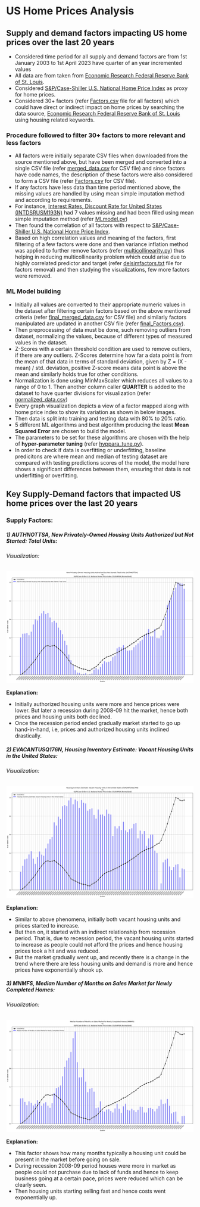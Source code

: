 # US Home Prices Analysis

## Supply and demand factors impacting US home prices over the last 20 years

* Considered time period for all supply and demand factors are from 1st January 2003 to 1st April 2023 have quarter of an year incremented values
* All data are from taken from [Economic Research Federal Reserve Bank of St. Louis](https://fred.stlouisfed.org).
* Considered [S&amp;P/Case-Shiller U.S. National Home Price Index](https://fred.stlouisfed.org/series/CSUSHPISA#) as proxy for home prices.
* Considered 30+ factors (refer [Factors.csv](https://github.com/vinayhr01/US-Home-Prices-Analysis-Project/blob/main/Factors.csv) file for all factors) which could have direct or indirect impact on home prices by searching the data source, [Economic Research Federal Reserve Bank of St. Louis](https://fred.stlouisfed.org) using housing related keywords.

### Procedure followed to filter 30+ factors to more relevant and less factors

* All factors were initially separate CSV files when downloaded from the source mentioned above, but have been merged and converted into a single CSV file (refer [merged_data.csv](https://github.com/vinayhr01/US-Home-Prices-Analysis-Project/blob/main/merged_data.csv) for CSV file) and since factors have code names, the description of these factors were also considered to form a CSV file (refer [Factors.csv](https://github.com/vinayhr01/US-Home-Prices-Analysis-Project/blob/main/Factors.csv) for CSV file).
* If any factors have less data than time period mentioned above, the missing values are handled by using mean simple imputation method and according to requirements.
* For instance, [Interest Rates, Discount Rate for United States (INTDSRUSM193N)](https://fred.stlouisfed.org/series/INTDSRUSM193N) had 7 values missing and had been filled using mean simple imputation method (refer [MLmodel.py](https://github.com/vinayhr01/US-Home-Prices-Analysis-Project/blob/49f7cff5ac010564062e9ea573aca33b851b92b0/MLmodel.py#L19-L31))
* Then found the correlation of all factors with respect to [S&amp;P/Case-Shiller U.S. National Home Price Index](https://fred.stlouisfed.org/series/CSUSHPISA#).
* Based on high correlation values and meaning of the factors, first filtering of a few factors were done and then variance inflation method was applied to further remove factors (refer [multicollinearity.py](https://github.com/vinayhr01/US-Home-Prices-Analysis-Project/blob/main/multicollinearity.py)) thus helping in reducing multicollinearity problem which could arise due to highly correlated predictor and target (refer [delsimfactors.txt](https://github.com/vinayhr01/US-Home-Prices-Analysis-Project/blob/main/delsimfactors.txt) file for factors removal) and then studying the visualizations, few more factors were removed.

### ML Model building

* Initially all values are converted to their appropriate numeric values in the dataset after filtering certain factors based on the above mentioned criteria (refer [final_merged_data.csv](https://github.com/vinayhr01/US-Home-Prices-Analysis-Project/blob/main/final_merged_data.csv) for CSV file) and similarly factors manipulated are updated in another CSV file (refer [final_Factors.csv](https://github.com/vinayhr01/US-Home-Prices-Analysis-Project/blob/main/final_Factors.csv)).
* Then preprocessing of data must be done, such removing outliers from dataset, normalizing the values, because of different types of measured values in the dataset.
* Z-Scores with a certain threshold condition are used to remove outliers, if there are any outliers. Z-Scores determine how far a data point is from the mean of that data in terms of standard deviation, given by Z = (X - mean) / std. deviation, positive Z-score means data point is above the mean and similarly holds true for other conditions.
* Normalization is done using MinMaxScaler which reduces all values to a range of 0 to 1. Then another column caller **QUARTER** is added to the dataset to have quarter divisions for visualization (refer [normalized_data.csv](https://github.com/vinayhr01/US-Home-Prices-Analysis-Project/blob/main/normalized_data.csv))
* Every graph visualization depicts a view of a factor mapped along with home price index to show its variation as shown in below images.
* Then data is split into training and testing data with 80% to 20% ratio.
* 5 different ML algorithms and best algorithm producing the least **Mean Squared Error** are chosen to build the model.
* The parameters to be set for these algorithms are chosen with the help of **hyper-parameter tuning** (refer [hyppara_tune.py](https://github.com/vinayhr01/US-Home-Prices-Analysis-Project/blob/main/hyppara_tune.py)).
* In order to check if data is overfitting or underfitting, baseline predicitons are where mean and median of testing dataset are compared with testing predictions scores of the model, the model here shows a significant differences between them, ensuring that data is not underfitting or overfitting.

## Key Supply-Demand factors that impacted US home prices over the last 20 years

### Supply Factors:

##### 1) AUTHNOTTSA, New Privately-Owned Housing Units Authorized but Not Started: Total Units:

###### Visualization:

![AUTHNOTTSA.png](https://github.com/vinayhr01/US-Home-Prices-Analysis-Project/blob/main/images/AUTHNOTTSA.png "AUTHNOTTSA.png")

**Explanation:** 

* Initially authorized housing units were more and hence prices were lower. But later a recession during 2008-09 hit the market, hence both prices and housing units both declined.
* Once the recession period ended gradually market started to go up hand-in-hand, i.e, prices and authorized housing units inclined drastically.

##### 2) EVACANTUSQ176N, Housing Inventory Estimate: Vacant Housing Units in the United States:

###### Visualization:

![EVACANTUSQ176N.png](https://github.com/vinayhr01/US-Home-Prices-Analysis-Project/blob/main/images/EVACANTUSQ176N.png "EVACANTUSQ176N.png")

**Explanation:**

* Similar to above phenomena, initially both vacant housing units and prices started to increase.
* But then on, it started with an indirect relationship from recession period. That is, due to recession period, the vacant housing units started to increase as people could not afford the prices and hence housing prices took a hit and was reduced.
* But the market gradually went up, and recently there is a change in the trend where there are less housing units and demand is more and hence prices have exponentially shook up.

##### 3) MNMFS, Median Number of Months on Sales Market for Newly Completed Homes:

###### Visualization:

![MNMFS.png](https://github.com/vinayhr01/US-Home-Prices-Analysis-Project/blob/main/images/MNMFS.png "MNMFS.png")

**Explanation:**

* This factor shows how many months typically a housing unit could be present in the market before going on sale.
* During recession 2008-09 period houses were more in market as people could not purchase due to lack of funds and hence to keep business going at a certain pace, prices were reduced which can be clearly seen.
* Then housing units starting selling fast and hence costs went exponentially up.
